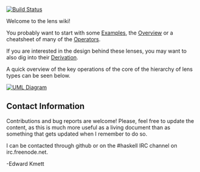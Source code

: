 [![Build Status](https://secure.travis-ci.org/ekmett/lens.png?branch=master)](http://travis-ci.org/ekmett/lens)

Welcome to the lens wiki!

You probably want to start with some [Examples](wiki/Examples), the [Overview](wiki/Overview) or a cheatsheet of many of the [Operators](wiki/Operators).

If you are interested in the design behind these lenses, you may want to also dig into their [Derivation](wiki/Derivation).

A quick overview of the key operations of the core of the hierarchy of lens types can be seen below.

[![UML Diagram](https://s3.amazonaws.com/creately-published/h5nyo9ne1)](https://creately.com/diagram/h5nyo9ne1/QZ9UBOtw4AJWtmAKYK3wT8Mm1HM%3D)
<!-- ![UML Diagram](https://github.com/ekmett/lens/wiki/images/Hierarchy.png) --> 

Contact Information
-------------------

Contributions and bug reports are welcome!  Please, feel free to update the content, as this is much more useful as a living
document than as something that gets updated when I remember to do so.

I can be contacted through github or on the #haskell IRC channel on irc.freenode.net.

-Edward Kmett